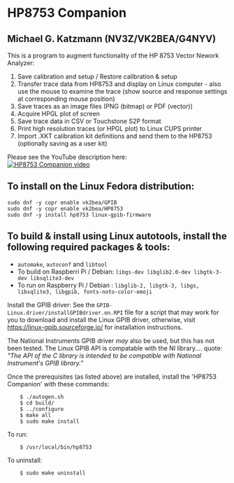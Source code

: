 HP8753 Companion
================

Michael G. Katzmann (NV3Z/VK2BEA/G4NYV)
------------------------------------------------------------------

This is a program to augment functionality of the HP 8753 Vector Nework Analyzer:  
1. Save calibration and setup / Restore calibration & setup
2. Transfer trace data from HP8753 and display on Linux computer
       - also use the mouse to examine the trace (show source and response settings at corresponding mouse position)
3. Save traces as an image files (PNG (bitmap) or PDF (vector))
4. Acquire HPGL plot of screen
5. Save trace data in CSV or Touchstone S2P format
6. Print high resolution traces (or HPGL plot) to Linux CUPS printer
7. Import .XKT calibration kit definitions and send them to the HP8753 (optionally saving as a user kit)

Please see the YouTube description here:  
[![HP8753 Companion video](https://user-images.githubusercontent.com/3782222/175981747-694a58f8-853c-42fa-a6b7-16cd8f814a27.png)](https://www.youtube.com/watch?v=ORWQE22tbRo)

To install on the Linux Fedora distribution:
-------------------------------------------
`sudo dnf -y copr enable vk2bea/GPIB`  
`sudo dnf -y copr enable vk2bea/HP8753`  
`sudo dnf -y install hp8753 linux-gpib-firmware`  

To build & install using Linux autotools, install the following required packages & tools:
----------------------------------------------------------------------
* `automake`, `autoconf` and `libtool`  
* To build on Raspberri Pi / Debian: 	`libgs-dev libglib2.0-dev libgtk-3-dev libsqlite3-dev`  
* To run on Raspberry Pi / Debian :	`libglib-2, libgtk-3, libgs, libsqlite3, libgpib, fonts-noto-color-emoji`

Install the GPIB driver: 
See the `GPIB-Linux.driver/installGPIBdriver.on.RPI` file for a script that may work for you to download and install the Linux GPIB driver, otherwise, visit https://linux-gpib.sourceforge.io/ for installation instructions.

The National Instruments GPIB driver *may* also be used, but this has not been tested. The Linux GPIB API is compatable with the NI library.... quote: *"The API of the C library is intended to be compatible with National Instrument's GPIB library."*

Once the prerequisites (as listed above) are installed, install the 'HP8753 Companion' with these commands:

        $ ./autogen.sh
        $ cd build/
        $ ../configure
        $ make all
        $ sudo make install
To run:
        
        $ /usr/local/bin/hp8753

To uninstall:
        
        $ sudo make uninstall
